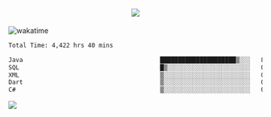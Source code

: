 <h1 align="center">
  <img src="https://readme-typing-svg.herokuapp.com/?font=Righteous&size=35&center=true&vCenter=true&width=500&height=70&duration=4000&lines=Hi!+%F0%9F%91%8B+I%27m+Ali%20Osman!;" />
</h1>


![wakatime](https://wakatime.com/share/@aliosmanoktar/3a8ffe71-6da4-4964-913b-2f09afbe53bf.svg?cache=none)
<!--START_SECTION:waka-->

```txt
Total Time: 4,422 hrs 40 mins

Java                                      █████████████████████▒░░░   85.95 %
SQL                                       █▒░░░░░░░░░░░░░░░░░░░░░░░   05.44 %
XML                                       ▒░░░░░░░░░░░░░░░░░░░░░░░░   01.82 %
Dart                                      ▒░░░░░░░░░░░░░░░░░░░░░░░░   01.57 %
C#                                        ▒░░░░░░░░░░░░░░░░░░░░░░░░   00.83 %
```

<!--END_SECTION:waka-->

<img src="https://profile-counter.glitch.me/aliosmanoktar/count.svg" />

